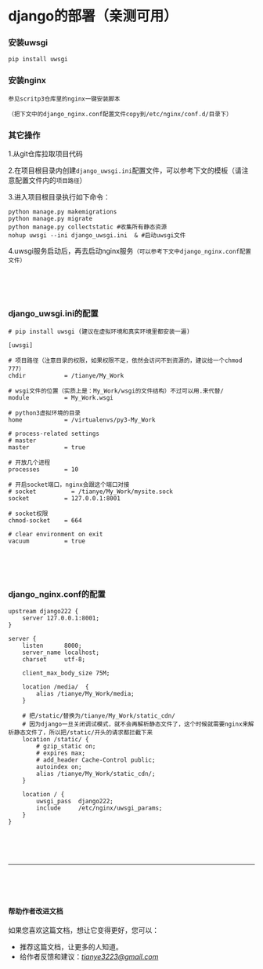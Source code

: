 # django的部署（亲测可用）

### 安装uwsgi

```
pip install uwsgi
```

### 安装nginx

```
参见scritp3仓库里的nginx一键安装脚本

（把下文中的django_nginx.conf配置文件copy到/etc/nginx/conf.d/目录下）
```

### 其它操作
1.从git仓库拉取项目代码

2.在项目根目录内创建`django_uwsgi.ini`配置文件，可以参考下文的模板（请注意配置文件内的`项目路径`）

3.进入项目根目录执行如下命令：

```
python manage.py makemigrations
python manage.py migrate
python manage.py collectstatic #收集所有静态资源
nohup uwsgi --ini django_uwsgi.ini  & #启动uwsgi文件
```

4.uwsgi服务启动后，再去启动nginx服务`（可以参考下文中django_nginx.conf配置文件）`


<br><br><br>

### django_uwsgi.ini的配置

```
# pip install uwsgi (建议在虚拟环境和真实环境里都安装一遍)

[uwsgi]

# 项目路径（注意目录的权限，如果权限不足，依然会访问不到资源的，建议给一个chmod 777）
chdir           = /tianye/My_Work

# wsgi文件的位置（实质上是：My_Work/wsgi的文件结构）不过可以用.来代替/
module          = My_Work.wsgi

# python3虚拟环境的目录
home            = /virtualenvs/py3-My_Work

# process-related settings
# master
master          = true

# 开放几个进程
processes       = 10

# 开启socket端口，nginx会跟这个端口对接
# socket          = /tianye/My_Work/mysite.sock
socket          = 127.0.0.1:8001

# socket权限
chmod-socket    = 664

# clear environment on exit
vacuum          = true
```

<br><br><br>

### django_nginx.conf的配置

```
upstream django222 {
    server 127.0.0.1:8001;
}

server {
    listen      8000;
    server_name localhost;
    charset     utf-8;

    client_max_body_size 75M;

    location /media/  {
        alias /tianye/My_Work/media;
    }

    # 把/static/替换为/tianye/My_Work/static_cdn/
    # 因为django一旦关闭调试模式，就不会再解析静态文件了，这个时候就需要nginx来解析静态文件了，所以把/static/开头的请求都拦截下来
    location /static/ {
        # gzip_static on;
        # expires max;
        # add_header Cache-Control public;
        autoindex on;
        alias /tianye/My_Work/static_cdn/;
    }

    location / {
        uwsgi_pass  django222;
        include     /etc/nginx/uwsgi_params;
    }
}
```


<br><br><br><hr><br><br><br>

#### 帮助作者改进文档
如果您喜欢这篇文档，想让它变得更好，您可以：

- 推荐这篇文档，让更多的人知道。
- 给作者反馈和建议：*_<tianye3223@gmail.com>_*

<br><br><br><br><br>